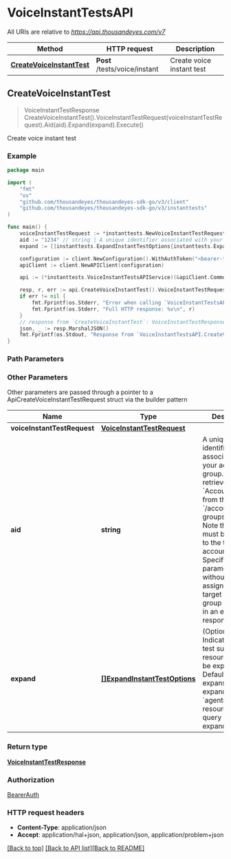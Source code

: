 # VoiceInstantTestsAPI

All URIs are relative to *https://api.thousandeyes.com/v7*

Method | HTTP request | Description
------------- | ------------- | -------------
[**CreateVoiceInstantTest**](VoiceInstantTestsAPI.md#CreateVoiceInstantTest) | **Post** /tests/voice/instant | Create voice instant test



## CreateVoiceInstantTest

> VoiceInstantTestResponse CreateVoiceInstantTest().VoiceInstantTestRequest(voiceInstantTestRequest).Aid(aid).Expand(expand).Execute()

Create voice instant test



### Example

```go
package main

import (
	"fmt"
	"os"
	"github.com/thousandeyes/thousandeyes-sdk-go/v3/client"
	"github.com/thousandeyes/thousandeyes-sdk-go/v3/instanttests"
)

func main() {
	voiceInstantTestRequest := *instanttests.NewVoiceInstantTestRequest("281474976710706", []instanttests.TestAgent{*instanttests.NewTestAgent()}) // VoiceInstantTestRequest | 
	aid := "1234" // string | A unique identifier associated with your account group. You can retrieve your `AccountGroupId` from the `/account-groups` endpoint. Note that you must be assigned to the target account group. Specifying this parameter without being assigned to the target account group will result in an error response. (optional)
	expand := []instanttests.ExpandInstantTestOptions{instanttests.ExpandInstantTestOptions("agent")} // []ExpandInstantTestOptions | (Optional) Indicates if the test sub-resources should be expanded. Defaults to no expansion. To expand the `agents` sub-resource, use the query `?expand=agent`. (optional)

	configuration := client.NewConfiguration().WithAuthToken("<bearer-token>")
	apiClient := client.NewAPIClient(configuration)

	api := (*instanttests.VoiceInstantTestsAPIService)(&apiClient.Common)

	resp, r, err := api.CreateVoiceInstantTest().VoiceInstantTestRequest(voiceInstantTestRequest).Aid(aid).Expand(expand).Execute()
	if err != nil {
		fmt.Fprintf(os.Stderr, "Error when calling `VoiceInstantTestsAPI.CreateVoiceInstantTest``: %v\n", err)
		fmt.Fprintf(os.Stderr, "Full HTTP response: %v\n", r)
	}
	// response from `CreateVoiceInstantTest`: VoiceInstantTestResponse
	json, _ := resp.MarshalJSON()
	fmt.Fprintf(os.Stdout, "Response from `VoiceInstantTestsAPI.CreateVoiceInstantTest`: %v\n", string(json))
}
```

### Path Parameters



### Other Parameters

Other parameters are passed through a pointer to a ApiCreateVoiceInstantTestRequest struct via the builder pattern


Name | Type | Description  | Notes
------------- | ------------- | ------------- | -------------
 **voiceInstantTestRequest** | [**VoiceInstantTestRequest**](VoiceInstantTestRequest.md) |  | 
 **aid** | **string** | A unique identifier associated with your account group. You can retrieve your &#x60;AccountGroupId&#x60; from the &#x60;/account-groups&#x60; endpoint. Note that you must be assigned to the target account group. Specifying this parameter without being assigned to the target account group will result in an error response. | 
 **expand** | [**[]ExpandInstantTestOptions**](ExpandInstantTestOptions.md) | (Optional) Indicates if the test sub-resources should be expanded. Defaults to no expansion. To expand the &#x60;agents&#x60; sub-resource, use the query &#x60;?expand&#x3D;agent&#x60;. | 

### Return type

[**VoiceInstantTestResponse**](VoiceInstantTestResponse.md)

### Authorization

[BearerAuth](../README.md#BearerAuth)

### HTTP request headers

- **Content-Type**: application/json
- **Accept**: application/hal+json, application/json, application/problem+json

[[Back to top]](#) [[Back to API list]](../README.md#documentation-for-api-endpoints)[[Back to README]](../README.md)

